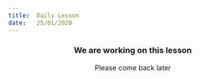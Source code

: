 ```yaml
---
title:  Daily Lesson
date:   25/01/2020
---
```


### <center>We are working on this lesson</center>
<center>Please come back later</center>